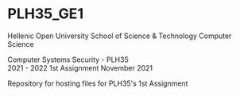 # PLH35_GE1

Hellenic Open University
School of Science & Technology
Computer Science

Computer Systems Security - PLH35   
2021 - 2022
1st Assignment November 2021

Repository for hosting files for PLH35's 1st Assignment

